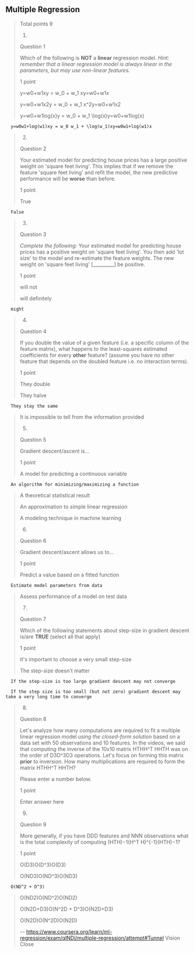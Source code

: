 ## Multiple Regression
> 
> Total points 9
> 
> 1.
> 
> Question 1
> 
> Which of the following is **NOT** a **linear** regression model. _Hint: remember that a linear regression model is always linear in the parameters, but may use non-linear features._
> 
> 1 point
> 
>  y=w0+w1xy = w_0 + w_1 xy=w0​+w1​x 
> 
>  y=w0+w1x2y = w_0 + w_1 x^2y=w0​+w1​x2 
> 
>  y=w0+w1log⁡(x)y = w_0 + w_1 \log(x)y=w0​+w1​log(x) 
> 

      y=w0w1+log⁡(w1)xy = w_0 w_1 + \log(w_1)xy=w0​w1​+log(w1​)x 
> 
> 2.
> 
> Question 2
> 
> Your estimated model for predicting house prices has a large positive weight on 'square feet living'. This implies that if we remove the feature 'square feet living' and refit the model, the new predictive performance will be **worse** than before.
> 
> 1 point
> 
>  True 
> 

      False 
> 
> 3.
> 
> Question 3
> 
> _Complete the following:_ Your estimated model for predicting house prices has a positive weight on 'square feet living'. You then add 'lot size' to the model and re-estimate the feature weights. The new weight on 'square feet living' [_________] be positive.
> 
> 1 point
> 
>  will not 
> 
>  will definitely 
> 

      might 
> 
> 4.
> 
> Question 4
> 
> If you double the value of a given feature (i.e. a specific column of the feature matrix), what happens to the least-squares estimated coefficients for every **other** feature? (assume you have no other feature that depends on the doubled feature i.e. no interaction terms).
> 
> 1 point
> 
>  They double 
> 
>  They halve 
> 

      They stay the same 
> 
>  It is impossible to tell from the information provided 
> 
> 5.
> 
> Question 5
> 
> Gradient descent/ascent is...
> 
> 1 point
> 
>  A model for predicting a continuous variable 
> 

      An algorithm for minimizing/maximizing a function 
> 
>  A theoretical statistical result 
> 
>  An approximation to simple linear regression 
> 
>  A modeling technique in machine learning 
> 
> 6.
> 
> Question 6
> 
> Gradient descent/ascent allows us to...
> 
> 1 point
> 
>  Predict a value based on a fitted function 
> 

      Estimate model parameters from data 
> 
>  Assess performance of a model on test data 
> 
> 7.
> 
> Question 7
> 
> Which of the following statements about step-size in gradient descent is/are **TRUE** (select all that apply)
> 
> 1 point
> 
>  It's important to choose a very small step-size 
> 
>  The step-size doesn't matter 
> 

      If the step-size is too large gradient descent may not converge 
> 

      If the step size is too small (but not zero) gradient descent may take a very long time to converge 
> 
> 8.
> 
> Question 8
> 
> Let's analyze how many computations are required to fit a multiple linear regression model _using the closed-form solution_ based on a data set with 50 observations and 10 features. In the videos, we said that computing the inverse of the 10x10 matrix HTHH^T HHTH was on the order of D3D^3D3 operations. Let's focus on forming this matrix **prior** to inversion. How many multiplications are required to form the matrix HTHH^T HHTH?
> 
> Please enter a number below.
> 
> 1 point
> 
> Enter answer here
> 
> 9.
> 
> Question 9
> 
> More generally, if you have DDD features and NNN observations what is the total complexity of computing (HTH)−1(H^T H)^{-1}(HTH)−1?
> 
> 1 point
> 
>  O(D3)O(D^3)O(D3) 
> 
>  O(ND3)O(ND^3)O(ND3) 
> 

      O(ND^2 + D^3) 
> 
>  O(ND2)O(ND^2)O(ND2) 
> 
>  O(N2D+D3)O(N^2D + D^3)O(N2D+D3) 
> 
>  O(N2D)O(N^2D)O(N2D)
>
> -- https://www.coursera.org/learn/ml-regression/exam/qlNDi/multiple-regression/attempt#Tunnel Vision Close
